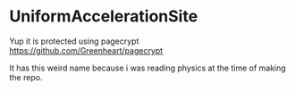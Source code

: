 # UniformAccelerationSite
Yup it is protected using pagecrypt https://github.com/Greenheart/pagecrypt

It has this weird name because i was reading physics at the time of making the repo.
